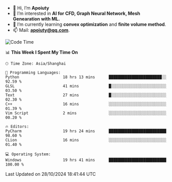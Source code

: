 - 👋 Hi, I’m **Apoiuty**
- 👀 I’m interested in **AI for CFD, Graph Neural Network, Mesh Genearation with ML.**
- 🌱 I’m currently learning **convex optimization** and **finite volume method**.
- 📫 Mail: **apoiuty@qq.com**.


<!--START_SECTION:waka-->
![Code Time](http://img.shields.io/badge/Code%20Time-1%2C326%20hrs%2057%20mins-blue)

📊 **This Week I Spent My Time On** 

```text
🕑︎ Time Zone: Asia/Shanghai

💬 Programming Languages: 
Python                   18 hrs 13 mins      ███████████████████████░░   92.59 % 
GLSL                     41 mins             █░░░░░░░░░░░░░░░░░░░░░░░░   03.50 % 
Text                     27 mins             █░░░░░░░░░░░░░░░░░░░░░░░░   02.30 % 
C++                      16 mins             ░░░░░░░░░░░░░░░░░░░░░░░░░   01.39 % 
Vim Script               2 mins              ░░░░░░░░░░░░░░░░░░░░░░░░░   00.20 % 

🔥 Editors: 
PyCharm                  19 hrs 24 mins      █████████████████████████   98.60 % 
CLion                    16 mins             ░░░░░░░░░░░░░░░░░░░░░░░░░   01.40 % 

💻 Operating System: 
Windows                  19 hrs 41 mins      █████████████████████████   100.00 % 
```


 Last Updated on 28/10/2024 18:41:44 UTC
<!--END_SECTION:waka-->



<!---
Apoiuty/Apoiuty is a ✨ special ✨ repository because its `README.md` (this file) appears on your GitHub profile.
You can click the Preview link to take a look at your changes.
--->
